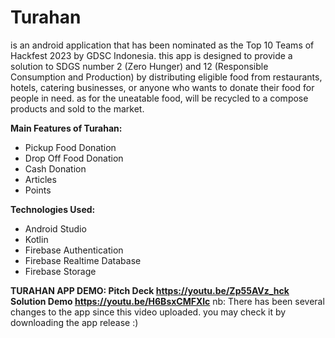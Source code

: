 # Turahan
is an android application that has been nominated as the Top 10 Teams of Hackfest 2023 by GDSC Indonesia.
this app is designed to provide a solution to SDGS number 2 (Zero Hunger) and 12 (Responsible Consumption and Production)
by distributing eligible food from restaurants, hotels, catering businesses, or anyone who wants to donate their food
for people in need. as for the uneatable food, will be recycled to a compose products and sold to the market.

**Main Features of Turahan:**
- Pickup Food Donation
- Drop Off Food Donation
- Cash Donation
- Articles
- Points

**Technologies Used:**
- Android Studio
- Kotlin
- Firebase Authentication
- Firebase Realtime Database
- Firebase Storage

**TURAHAN APP DEMO:
Pitch Deck
https://youtu.be/Zp55AVz_hck
Solution Demo
https://youtu.be/H6BsxCMFXlc**
nb: There has been several changes to the app since this video uploaded. you may check it by downloading the app release :)
